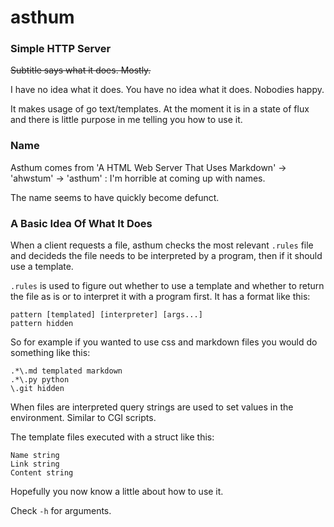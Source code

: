 # asthum #

### Simple HTTP Server ###

~~Subtitle says what it does. Mostly.~~

I have no idea what it does. You have no idea what it does. Nobodies
happy.

It makes usage of go text/templates. At the moment it is in a state of
flux and there is little purpose in me telling you how to use it.

### Name ###

Asthum comes from 'A HTML Web Server That Uses Markdown' -> 'ahwstum' ->
'asthum' : I'm horrible at coming up with names.

The name seems to have quickly become defunct.

### A Basic Idea Of What It Does ###

When a client requests a file, asthum checks the most relevant `.rules` 
file and decideds the file needs to be interpreted by a program, then
if it should use a template.

`.rules` is used to figure out whether to use a template and
whether to return the file as is or to interpret it with a program
first. It has a format like this:

	pattern [templated] [interpreter] [args...]
	pattern hidden

So for example if you wanted to use css and markdown files you would do
something like this:

	.*\.md templated markdown
	.*\.py python
	\.git hidden

When files are interpreted query strings are used to set values in the
environment. Similar to CGI scripts.

The template files executed with a struct like this:

	Name string 
	Link string 
	Content string

Hopefully you now know a little about how to use it.

Check `-h` for arguments.

